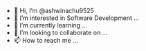 - 👋 Hi, I’m @ashwinachu9525
- 👀 I’m interested in Software Development ...
- 🌱 I’m currently learning  ...
- 💞️ I’m looking to collaborate on ...
- 📫 How to reach me ...


